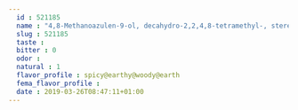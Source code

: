 ```yaml
---
  id : 521185
  name : "4,8-Methanoazulen-9-ol, decahydro-2,2,4,8-tetramethyl-, stereoisomer"
  slug : 521185
  taste : 
  bitter : 0
  odor : 
  natural : 1
  flavor_profile : spicy@earthy@woody@earth
  fema_flavor_profile : 
  date : 2019-03-26T08:47:11+01:00
---
```



